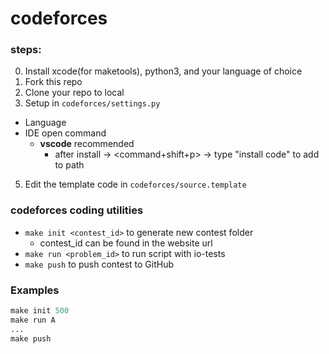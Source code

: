 # codeforces
### steps:
0. Install xcode(for maketools), python3, and your language of choice
1. Fork this repo
2. Clone your repo to local
3. Setup in `codeforces/settings.py`
- Language
- IDE open command
  - **vscode** recommended
    - after install -> <command+shift+p> -> type "install code" to add to path
5. Edit the template code in `codeforces/source.template`

### codeforces coding utilities
- `make init <contest_id>` to generate new contest folder
  - contest_id can be found in the website url
- `make run <problem_id>` to run script with io-tests
- `make push` to push contest to GitHub

### Examples
```python
make init 500
make run A
...
make push
```
